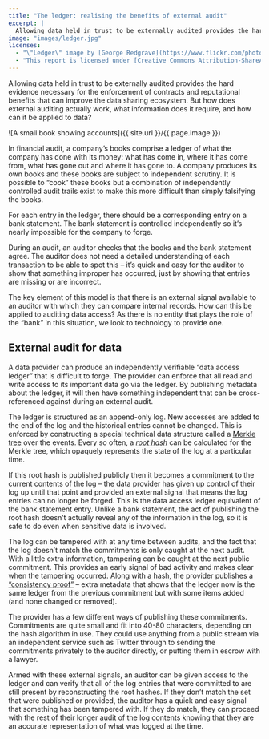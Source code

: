 ```yaml
---
title: "The ledger: realising the benefits of external audit"
excerpt: |
  Allowing data held in trust to be externally audited provides the hard evidence necessary for the enforcement of contracts and reputational benefits that can improve the data sharing ecosystem. But how does external auditing actually work, what information does it require, and how can it be applied to data?
image: "images/ledger.jpg"
licenses:
  - "\"Ledger\" image by [George Redgrave](https://www.flickr.com/photos/funfilledgeorgie/) used under [CC BY-ND 2.0](https://creativecommons.org/licenses/by-nd/2.0/)."
  - "This report is licensed under [Creative Commons Attribution-ShareAlike 4.0 International](https://creativecommons.org/licenses/by-sa/4.0/)."
---
```

Allowing data held in trust to be externally audited provides the hard evidence necessary for the enforcement of contracts and reputational benefits that can improve the data sharing ecosystem. But how does external auditing actually work, what information does it require, and how can it be applied to data?

![A small book showing accounts]({{ site.url }}/{{ page.image }})

In financial audit, a company’s books comprise a ledger of what the company has done with its money: what has come in, where it has come from, what has gone out and where it has gone to. A company produces its own books and these books are subject to independent scrutiny. It is possible to “cook” these books but a combination of independently controlled audit trails exist to make this more difficult than simply falsifying the books.

For each entry in the ledger, there should be a corresponding entry on a bank statement. The bank statement is controlled independently so it’s nearly impossible for the company to forge.

During an audit, an auditor checks that the books and the bank statement agree. The auditor does not need a detailed understanding of each transaction to be able to spot this – it’s quick and easy for the auditor to show that something improper has occurred, just by showing that entries are missing or are incorrect.

The key element of this model is that there is an external signal available to an auditor with which they can compare internal records. How can this be applied to auditing data access? As there is no entity that plays the role of the “bank” in this situation, we look to technology to provide one.

## External audit for data

A data provider can produce an independently verifiable “data access ledger” that is difficult to forge. The provider can enforce that all read and write access to its important data go via the ledger. By publishing metadata about the ledger, it will then have something independent that can be cross-referenced against during an external audit.

The ledger is structured as an append-only log. New accesses are added to the end of the log and the historical entries cannot be changed. This is enforced by constructing a special technical data structure called a [Merkle tree](./merkle-trees.html) over the events. Every so often, a _[root hash](https://en.wikipedia.org/wiki/Cryptographic_hash_function)_ can be calculated for the Merkle tree, which opaquely represents the state of the log at a particular time.

If this root hash is published publicly then it becomes a commitment to the current contents of the log – the data provider has given up control of their log up until that point and provided an external signal that means the log entries can no longer be forged. This is the data access ledger equivalent of the bank statement entry. Unlike a bank statement, the act of publishing the root hash doesn’t actually reveal any of the information in the log, so it is safe to do even when sensitive data is involved.

The log can be tampered with at any time between audits, and the fact that the log doesn’t match the commitments is only caught at the next audit. With a little extra information, tampering can be caught at the next public commitment. This provides an early signal of bad activity and makes clear when the tampering occurred. Along with a hash, the provider publishes a [“consistency proof”](./merkle-trees.html) – extra metadata that shows that the ledger now is the same ledger from the previous commitment but with some items added (and none changed or removed).

The provider has a few different ways of publishing these commitments. Commitments are quite small and fit into 40-80 characters, depending on the hash algorithm in use. They could use anything from a public stream via an independent service such as Twitter through to sending the commitments privately to the auditor directly, or putting them in escrow with a lawyer.

Armed with these external signals, an auditor can be given access to the ledger and can verify that all of the log entries that were committed to are still present by reconstructing the root hashes. If they don’t match the set that were published or provided, the auditor has a quick and easy signal that something has been tampered with. If they do match, they can proceed with the rest of their longer audit of the log contents knowing that they are an accurate representation of what was logged at the time.
